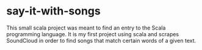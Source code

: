 # say-it-with-songs

This small scala project was meant to find an entry to the Scala programming language. 
It is my first project using scala and scrapes SoundCloud in order to find songs that match certain words of a given text.